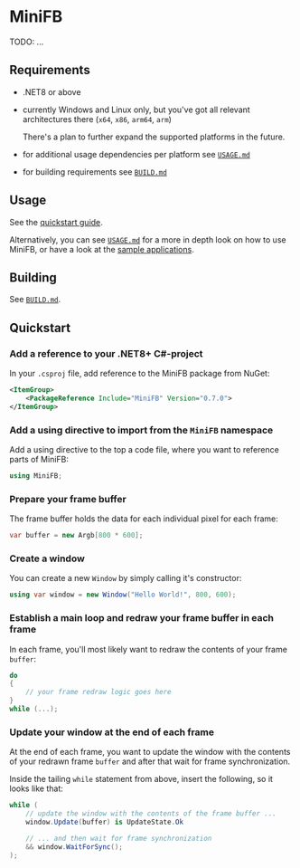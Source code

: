 ﻿# MiniFB

TODO: ...

## Requirements

-   .NET8 or above
-   currently Windows and Linux only, but you've got all relevant architectures there (`x64`, `x86`, `arm64`, `arm`)

    There's a plan to further expand the supported platforms in the future.

-   for additional usage dependencies per platform see [`USAGE.md`](https://github.com/fruediger/MiniFB/blob/main/USAGE.md)

-   for building requirements see [`BUILD.md`](https://github.com/fruediger/MiniFB/blob/main/BUILD.md)

## Usage

See the [quickstart guide](#quickstart).

Alternatively, you can see [`USAGE.md`](https://github.com/fruediger/MiniFB/blob/main/USAGE.md) for a more in depth look on how to use MiniFB, or have a look at the [sample applications](Samples).

## Building

See [`BUILD.md`](https://github.com/fruediger/MiniFB/blob/main/BUILD.md).

## Quickstart

### Add a reference to your .NET8+ C#-project

In your `.csproj` file, add reference to the MiniFB package from NuGet:

```xml
<ItemGroup>
    <PackageReference Include="MiniFB" Version="0.7.0">
</ItemGroup>
```

### Add a using directive to import from the `MiniFB` namespace

Add a using directive to the top a code file, where you want to reference parts of MiniFB:

```csharp
using MiniFB;
```

### Prepare your frame buffer

The frame buffer holds the data for each individual pixel for each frame:

```csharp
var buffer = new Argb[800 * 600];
```

### Create a window

You can create a new `Window` by simply calling it's constructor:

```csharp
using var window = new Window("Hello World!", 800, 600);
```

### Establish a main loop and redraw your frame buffer in each frame

In each frame, you'll most likely want to redraw the contents of your frame `buffer`:

```csharp
do
{
    // your frame redraw logic goes here
}
while (...);
```

### Update your window at the end of each frame

At the end of each frame, you want to update the window with the contents of your redrawn frame `buffer` and after that wait for frame synchronization.

Inside the tailing `while` statement from above, insert the following, so it looks like that:

```csharp
while (
    // update the window with the contents of the frame buffer ...
    window.Update(buffer) is UpdateState.Ok

    // ... and then wait for frame synchronization
    && window.WaitForSync();
);
```
